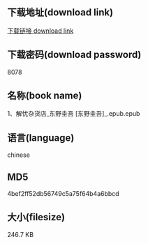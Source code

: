 ## 下载地址(download link)
[下载链接 download link](https://voluble-croquembouche-d321dc.netlify.app/?s=1%E3%80%81%E8%A7%A3%E5%BF%A7%E6%9D%82%E8%B4%A7%E5%BA%97_%E4%B8%9C%E9%87%8E%E5%9C%AD%E5%90%BE+%5B%E4%B8%9C%E9%87%8E%E5%9C%AD%E5%90%BE%5D_.epub)

## 下载密码(download password)
8078

## 名称(book name)
1、解忧杂货店_东野圭吾 [东野圭吾]_.epub.epub

## 语言(language)
chinese

## MD5
4bef2ff52db56749c5a75f64b4a6bbcd

## 大小(filesize)
246.7 KB
